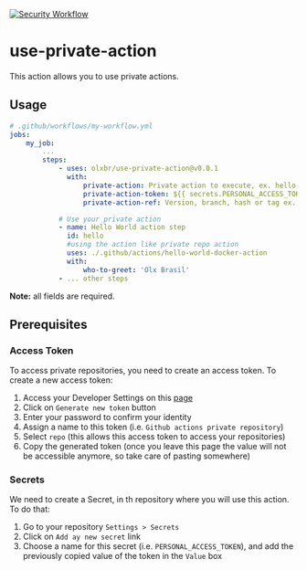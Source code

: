 [![Security Workflow](https://github.com/olxbr/use-private-action/actions/workflows/security-workflow.yml/badge.svg)](https://github.com/olxbr/use-private-action/actions/workflows/security-workflow.yml)

# use-private-action
This action allows you to use private actions.

## Usage

```yaml
# .github/workflows/my-workflow.yml
jobs:
    my_job:
        ...
        steps:
            - uses: olxbr/use-private-action@v0.0.1
              with:
                  private-action: Private action to execute, ex. hello-world-docker-action
                  private-action-token: ${{ secrets.PERSONAL_ACCESS_TOKEN }}
                  private-action-ref: Version, branch, hash or tag ex. v1

            # Use your private action
            - name: Hello World action step
              id: hello
              #using the action like private repo action
              uses: ./.github/actions/hello-world-docker-action
              with:
                  who-to-greet: 'Olx Brasil'
            - ... other steps
```

**Note:** all fields are required.

## Prerequisites

### Access Token

To access private repositories, you need to create an access token. To create a new access token:
1. Access your Developer Settings on this [page](https://github.com/settings/tokens) 
2. Click on `Generate new token` button
3. Enter your password to confirm your identity
4. Assign a name to this token (i.e. `Github actions private repository`)
5. Select `repo` (this allows this access token to access your repositories)
6. Copy the generated token (once you leave this page the value will not be accessible anymore, so take care of pasting somewhere)

### Secrets

We need to create a Secret, in th repository where you will use this action. To do that:
1. Go to your repository `Settings > Secrets`
2. Click on `Add ay new secret` link
3. Choose a name for this secret (i.e. `PERSONAL_ACCESS_TOKEN`), and add the previously copied value of the token in the `Value` box
